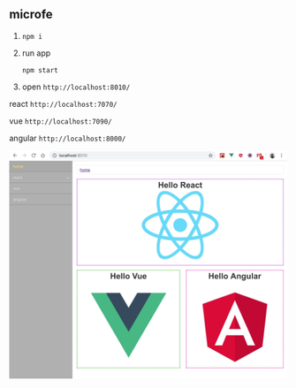 ## microfe

1. `npm i`

2. run app

	```
	npm start
	```

3. open `http://localhost:8010/`


react `http://localhost:7070/`

vue `http://localhost:7090/`

angular `http://localhost:8000/`


![microfe](./common/images/microfe.png)




















